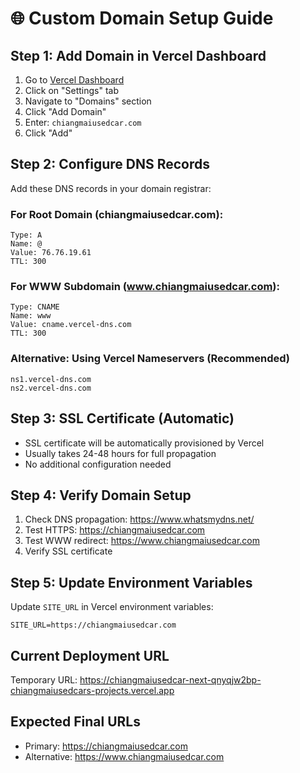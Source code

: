 # 🌐 Custom Domain Setup Guide

## Step 1: Add Domain in Vercel Dashboard

1. Go to [Vercel Dashboard](https://vercel.com/chiangmaiusedcars-projects/chiangmaiusedcar-next)
2. Click on "Settings" tab
3. Navigate to "Domains" section
4. Click "Add Domain"
5. Enter: `chiangmaiusedcar.com`
6. Click "Add"

## Step 2: Configure DNS Records

Add these DNS records in your domain registrar:

### For Root Domain (chiangmaiusedcar.com):

```
Type: A
Name: @
Value: 76.76.19.61
TTL: 300
```

### For WWW Subdomain (www.chiangmaiusedcar.com):

```
Type: CNAME
Name: www
Value: cname.vercel-dns.com
TTL: 300
```

### Alternative: Using Vercel Nameservers (Recommended)

```
ns1.vercel-dns.com
ns2.vercel-dns.com
```

## Step 3: SSL Certificate (Automatic)

- SSL certificate will be automatically provisioned by Vercel
- Usually takes 24-48 hours for full propagation
- No additional configuration needed

## Step 4: Verify Domain Setup

1. Check DNS propagation: https://www.whatsmydns.net/
2. Test HTTPS: https://chiangmaiusedcar.com
3. Test WWW redirect: https://www.chiangmaiusedcar.com
4. Verify SSL certificate

## Step 5: Update Environment Variables

Update `SITE_URL` in Vercel environment variables:

```
SITE_URL=https://chiangmaiusedcar.com
```

## Current Deployment URL

Temporary URL: https://chiangmaiusedcar-next-qnyqjw2bp-chiangmaiusedcars-projects.vercel.app

## Expected Final URLs

- Primary: https://chiangmaiusedcar.com
- Alternative: https://www.chiangmaiusedcar.com
